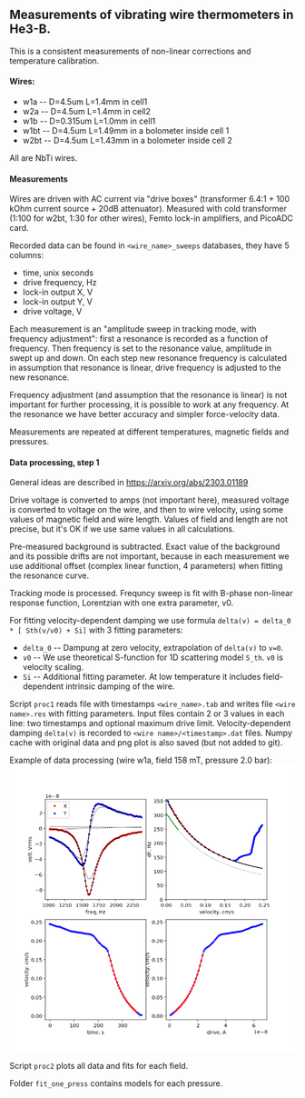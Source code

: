 ## Measurements of vibrating wire thermometers in He3-B.

This is a consistent measurements of non-linear corrections and
temperature calibration.

#### Wires:

* w1a -- D=4.5um L=1.4mm in cell1
* w2a -- D=4.5um L=1.4mm in cell2
* w1b -- D=0.315um L=1.0mm in cell1
* w1bt -- D=4.5um L=1.49mm in a bolometer inside cell 1
* w2bt -- D=4.5um L=1.43mm in a bolometer inside cell 2

All are NbTi wires. 

#### Measurements

Wires are driven with AC current via "drive boxes" (transformer 6.4:1 +
100 kOhm current source + 20dB attenuator). Measured with cold
transformer (1:100 for w2bt, 1:30 for other wires), Femto lock-in
amplifiers, and PicoADC card.

Recorded data can be found in `<wire_name>_sweeps` databases, they have 5 columns:
* time, unix seconds
* drive frequency, Hz
* lock-in output X, V
* lock-in output Y, V
* drive voltage, V

Each measurement is an "amplitude sweep in tracking mode, with frequency
adjustment": first a resonance is recorded as a function of frequency.
Then frequency is set to the resonance value, amplitude in swept up and
down. On each step new resonance frequency is calculated in assumption
that resonance is linear, drive frequency is adjusted to the new
resonance.

Frequency adjustment (and assumption that the resonance is linear) is not
important for further processing, it is possible to work at any frequency.
At the resonance we have better accuracy and simpler force-velocity data.

Measurements are repeated at different temperatures, magnetic
fields and pressures.

#### Data processing, step 1

General ideas are described in https://arxiv.org/abs/2303.01189

Drive voltage is converted to amps (not important here), measured voltage
is converted to voltage on the wire, and then to wire velocity, using
some values of magnetic field and wire length. Values of field and length
are not precise, but it's OK if we use same values in all calculations.

Pre-measured background is subtracted. Exact value of the background and
its possible drifts are not important, because in each measurement we use
additional offset (complex linear function, 4 parameters) when fitting
the resonance curve.

Tracking mode is processed. Frequncy sweep is fit with B-phase
non-linear response function, Lorentzian with one extra parameter, v0.

For fitting velocity-dependent damping we use formula
`delta(v) = delta_0 * [ Sth(v/v0) + Si]` with 3 fitting parameters:

* `delta_0` -- Dampung at zero velocity, extrapolation of `delta(v)` to `v=0`.
* `v0` -- We use theoretical S-function for 1D scattering model `S_th`. `v0` is velocity scaling.
* `Si` -- Additional fitting parameter. At low temperature it includes field-dependent
intrinsic damping of the wire.

Script `proc1` reads file with timestamps `<wire_name>.tab` and writes
file `<wire name>.res` with fitting parameters. Input files contain 2 or
3 values in each line: two timestamps and optional maximum drive limit.
Velocity-dependent damping `delta(v)` is recorded to `<wire
name>/<timestamp>.dat` files. Numpy cache with original data and png plot
is also saved (but not added to git).

Example of data processing (wire w1a, field 158 mT, pressure 2.0 bar):
![data1](https://raw.githubusercontent.com/slazav/data_f4_wire_b/main/example/1682522772.png)

Script `proc2` plots all data and fits for each field.

Folder `fit_one_press` contains models for each pressure.